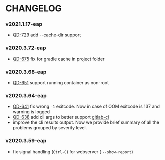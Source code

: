 # CHANGELOG

### v2021.1.17-eap
-  [QD-729](https://youtrack.jetbrains.com/issue/QD-729) add --cache-dir support

### v2020.3.72-eap
-  [QD-675](https://youtrack.jetbrains.com/issue/QD-675) fix for gradle cache in project folder

### v2020.3.68-eap
-  [QD-651](https://youtrack.jetbrains.com/issue/QD-651) support running container as non-root

### v2020.3.64-eap
- [QD-641](https://youtrack.jetbrains.com/issue/QD-641) fix wrong `-1` exitcode. Now in case of OOM exitcode is 137 and warning is logged
- [QD-638](https://youtrack.jetbrains.com/issue/QD-638) add cli args to better support [gitlab-ci](Docker/README.md#quick-start-with-recommended-profile)
- improve the cli results output. Now we provide brief summary of all the problems grouped by severity level. 

### v2020.3.59-eap
- fix signal handling (`Ctrl-C`) for webserver ( `--show-report`)
